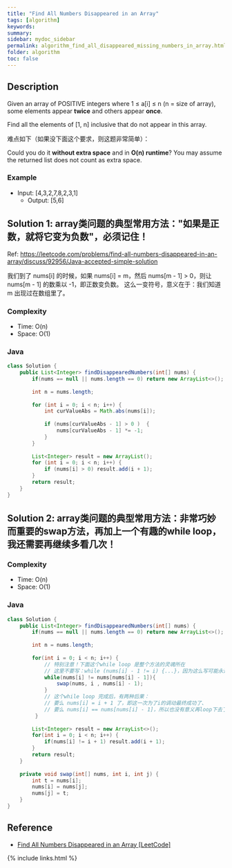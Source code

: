 ```yaml
---
title: "Find All Numbers Disappeared in an Array"
tags: [algorithm]
keywords:
summary:
sidebar: mydoc_sidebar
permalink: algorithm_find_all_disappeared_missing_numbers_in_array.html
folder: algorithm
toc: false
---
```


## Description
Given an array of POSITIVE integers where 1 ≤ a[i] ≤ n (n = size of array), 
some elements appear **twice** and others appear **once**.

Find all the elements of [1, n] inclusive that do not appear in this array.

难点如下（如果没下面这个要求，则这题非常简单）：

Could you do it **without extra space** and in **O(n) runtime**? 
You may assume the returned list does not count as extra space.

### Example
* Input: [4,3,2,7,8,2,3,1]
  * Output: [5,6]

## Solution 1: array类问题的典型常用方法："如果是正数，就将它变为负数"，必须记住！
Ref: https://leetcode.com/problems/find-all-numbers-disappeared-in-an-array/discuss/92956/Java-accepted-simple-solution

我们到了 nums[i] 的时候，如果 nums[i] = m，然后 nums[m - 1] > 0，则让 nums[m - 1] 的数乘以 -1，即正数变负数。
这么一变符号，意义在于：我们知道 m 出现过在数组里了。

### Complexity
* Time: O(n)
* Space: O(1)

### Java
```java
class Solution {
    public List<Integer> findDisappearedNumbers(int[] nums) {
        if(nums == null || nums.length == 0) return new ArrayList<>();
        
        int n = nums.length;
        
        for (int i = 0; i < n; i++) {
            int curValueAbs = Math.abs(nums[i]);
            
            if (nums[curValueAbs - 1] > 0 )  {
                nums[curValueAbs - 1] *= -1; 
            }
        }
        
        List<Integer> result = new ArrayList();
        for (int i = 0; i < n; i++) {
            if (nums[i] > 0) result.add(i + 1);
        }
        return result;
    }
}
```

## Solution 2: array类问题的典型常用方法：非常巧妙而重要的swap方法，再加上一个有趣的while loop，我还需要再继续多看几次！

### Complexity
* Time: O(n)
* Space: O(1)

### Java
```java
class Solution {
    public List<Integer> findDisappearedNumbers(int[] nums) {
        if(nums == null || nums.length == 0) return new ArrayList<>();
        
        int n = nums.length;
        
        for(int i = 0; i < n; i++) {
            // 特别注意！下面这个while loop 是整个方法的灵魂所在
            // 这里不要写：while (nums[i] - 1 != i) {...}，因为这么写可能永远也出不去 while loop
            while(nums[i] != nums[nums[i] - 1]){
                swap(nums, i , nums[i] - 1);
            }
            // 这个while loop 完成后，有两种后果：
            // 要么 nums[i] = i + 1 了，即这一次为了i的调动最终成功了、
            // 要么 nums[i] == nums[nums[i] - 1]，所以也没有意义再loop下去了
         }
        
        List<Integer> result = new ArrayList<>();
        for(int i = 0; i < n; i++) {
            if(nums[i] != i + 1) result.add(i + 1);
        }
        return result;
    }
    
    private void swap(int[] nums, int i, int j) {
        int t = nums[i];
        nums[i] = nums[j];
        nums[j] = t;
    }
}
```

## Reference
* [Find All Numbers Disappeared in an Array [LeetCode]](https://leetcode.com/problems/find-all-numbers-disappeared-in-an-array/description/)

{% include links.html %}
